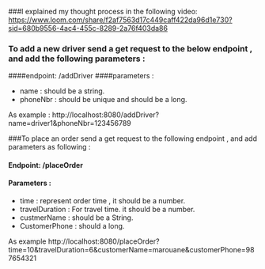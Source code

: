 
###I explained my thought process in the following video:
https://www.loom.com/share/f2af7563d17c449caff422da96d1e730?sid=680b9556-4ac4-455c-8289-2a76f403da86 


### To add a new driver send a get request to the below endpoint , and add the following parameters :
####endpoint: /addDriver 
####parameters :

* name : should be a string.
* phoneNbr : should be unique and should be a long.

As example : http://localhost:8080/addDriver?name=driver1&phoneNbr=123456789



###To place an order send a get request to the following endpoint , and add parameters as following :
#### Endpoint: /placeOrder
#### Parameters : 
* time : represent order time , it should be a number.
* travelDuration : For travel time. it should be a number.
* custmerName :  should be a String.
* CustomerPhone : should a long. 

As example http://localhost:8080/placeOrder?time=10&travelDuration=6&customerName=marouane&customerPhone=987654321